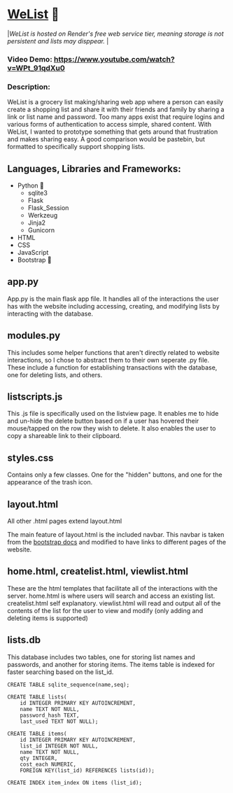 # [WeList](https://welist.onrender.com/) 📃
|*WeList is hosted on Render's free web service tier, meaning storage is not persistent and lists may disppear.* |
### Video Demo: https://www.youtube.com/watch?v=WPt_91qdXu0
### Description:
WeList is a grocery list making/sharing web app where a person can easily create a shopping list and share it with their friends and family by sharing a link or list name and password. Too many apps exist that require logins and various forms of authentication to access simple, shared content. With WeList, I wanted to prototype something that gets around that frustration and makes sharing easy. A good comparison would be pastebin, but formatted to specifically support shopping lists.


## Languages, Libraries and Frameworks:
* Python 🐍
    - sqlite3
    - Flask
    - Flask_Session
    - Werkzeug
    - Jinja2
    - Gunicorn
* HTML
* CSS
* JavaScript
* Bootstrap 🥾


## app.py

App.py is the main flask app file. It handles all of the interactions the user has with the website including accessing, creating, and modifying lists by interacting with the database.

## modules.py

This includes some helper functions that aren't directly related to website interactions, so I chose to abstract them to their own seperate .py file. These include a function for establishing transactions with the database, one for deleting lists, and others.

## listscripts.js

This .js file is specifically used on the listview page. It enables me to hide and un-hide the delete button based on if a user has hovered their mouse/tapped on the row they wish to delete. It also enables the user to copy a shareable link to their clipboard.

## styles.css

Contains only a few classes. One for the "hidden" buttons, and one for the appearance of the trash icon.

## layout.html

All other .html pages extend layout.html

The main feature of layout.html is the included navbar. This navbar is taken from the [bootstrap docs](https://getbootstrap.com/docs/5.3/components/navbar/) and modified to have links to different pages of the website.

## home.html, createlist.html, viewlist.html

These are the html templates that facilitate all of the interactions with the server.
home.html is where users will search and access an existing list.
createlist.html self explanatory.
viewlist.html will read and output all of the contents of the list for the user to view and modify (only adding and deleting items is supported)

## lists.db

This database includes two tables, one for storing list names and passwords, and another for storing items. The items table is indexed for faster searching based on the list_id.

```
CREATE TABLE sqlite_sequence(name,seq);

CREATE TABLE lists(
    id INTEGER PRIMARY KEY AUTOINCREMENT,
    name TEXT NOT NULL,
    password_hash TEXT,
    last_used TEXT NOT NULL);

CREATE TABLE items(
    id INTEGER PRIMARY KEY AUTOINCREMENT,
    list_id INTEGER NOT NULL,
    name TEXT NOT NULL,
    qty INTEGER,
    cost_each NUMERIC,
    FOREIGN KEY(list_id) REFERENCES lists(id));

CREATE INDEX item_index ON items (list_id);
```
